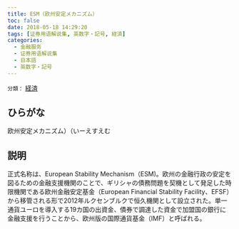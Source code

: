 ```yaml
---
title: ESM（欧州安定メカニズム）
toc: false
date: 2018-05-18 14:29:20
tags: [证券用语解说集, 英数字・記号, 経済]
categories:
  - 金融服务
  - 证券用语解说集
  - 日本語
  - 英数字・記号
---
```


`分類：` [経済](/tags/経済/)

## ひらがな

欧州安定メカニズム）（いーえすえむ

## 説明

正式名称は、European Stability Mechanism（ESM)。欧州の金融行政の安定を図るための金融支援機関のことで、ギリシャの債務問題を契機として発足した時限機関である欧州金融安定基金（European Financial Stability Facility、EFSF）から移管される形で2012年ルクセンブルクで恒久機関として設立された。単一通貨ユーロを導入する19カ国の出資金、債券で調達した資金で加盟国の銀行に金融支援を行うことから、欧州版の国際通貨基金（IMF）と呼ばれる。
